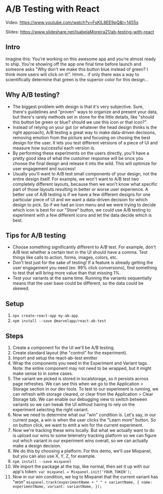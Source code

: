 # A/B Testing with React
Video: https://www.youtube.com/watch?v=FsKlL8EE9pQ&t=1455s

Slides: https://www.slideshare.net/IsabelaMoreira21/ab-testing-with-react

## Intro
Imagine this: You're working on this awesome app and you're almost ready to ship. You're showing off the app one final time before launch and someone asks "Why don't we make this button blue instead of green? I think more users will click on it!". Hmm... if only there was a way to scientifically determine that green is the superior color for this design...

## Why A/B testing?
- The biggest problem with design is that it's very subjective. Sure, there's guidelines and "proven" ways to organize and present your data, but there's rarely methods set in stone for the little details, like "should this button be green or blue? should we use this icon or that icon?". 
- Instead of relying on your gut (or whatever the head design thinks is the right approach), A/B testing a great way to make data-driven decisions, removing emotion from the picture and focusing on chosing the best design for the user. It lets you test different versions of a piece of UI and measure how successful each version is.
- By performing these experiments on the users directly, you'll have a pretty good idea of what the customer response will be once you choose the final design and release it into the wild. This will optimize for user engagement and success! 
- Usually you'll want to A/B test small components of your design, not the entire design itself. For example, we won't want to A/B test two completely different layouts, because then we won't know what specific part of those layouts resulting in better or worse user experience. A better use of A/B testing is if we have a few different designs for one particular piece of UI and we want a data-driven decision for which design to pick. So if we had an icon menu and we were trying to decide which icon is best for our "Store" button, we could use A/B testing to experiment with a few different icons and let the data decide which is best.

## Tips for A/B testing
- Choose something significantly different to A/B test. For example, don't A/B test whether a certain text in the UI should have a comma. Test things like calls to action, forms, images, colors, etc.
- Don't test just for the sake of testing! If a feature is already getting the user engagement you need (ex: 99% click conversions), find something to test that will bring more value than that missing 1%.
- Test your variants at the same time. Running the variants sequentially means that the user base could be different, so the data could be skewed.

## Setup
1. ```npx create-react-app my-ab-app```
2. ```npm install --save @marvelapp/react-ab-test```

## Steps
1. Create a component for the UI we'll be A/B testing.
2. Create standard layout (the "control" for the experiment).
3. Import and setup the react-ab-test emitter
4. Wrap the components you need in the Experiment and Variant tags. Note: the entire component may not need to be wrapped, but it might make sense to in some cases.
5. The variant we picked is stored in localstorage, so it persists across page refreshes. We can see this when we go to the Application > Storage section in our dev tools.  To test to our experiment is running, we can refresh with storage cleared, or clear from the Application > Clear Storage tab. We can enable our debugging view to switch between variants so we can tweak the UI without having to rely on the experiment selecting the right variant.
5. Now we need to determine what our "win" condition is. Let's say, in our current page, a win is when the user clicks the "Learn more" button. So on button click, we want to emit a win for the current experiment.
6. Now we're tracking these wins locally. But what we actually want to do is upload our wins to some telemetry tracking platform so we can figure out which variant in our experiment wins overall, so we can actually make a design decision.
7. We do this by choosing a platform. For this demo, we'll use Mixpanel, but you can also use X, Y, Z, for example.
8. ```npm install --save mixpanel```
9. We import the package at the top, like normal, then set it up with our app's token: ```var mixpanel = Mixpanel.init('YOUR_TOKEN');```
10. Now in our win condition, we log to Mixpanel that the current variant has "won" ```mixpanel.track(experimentName + " " + variantName, {
        name: experimentName,
        variant: variantName,
    });```
